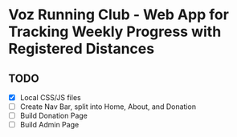 # Voz Running Club - Web App for Tracking Weekly Progress with Registered Distances

## TODO
- [x] Local CSS/JS files
- [ ] Create Nav Bar, split into Home, About, and Donation
- [ ] Build Donation Page
- [ ] Build Admin Page
